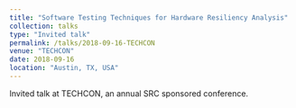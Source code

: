 ```yaml
---
title: "Software Testing Techniques for Hardware Resiliency Analysis"
collection: talks
type: "Invited talk"
permalink: /talks/2018-09-16-TECHCON
venue: "TECHCON"
date: 2018-09-16
location: "Austin, TX, USA"
---
```


Invited talk at TECHCON, an annual SRC sponsored conference.
